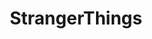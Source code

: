---
title: StrangerThings
crosslinks:
- autotldr
- pics
- thewalkingdead
- xkcd
- HailCorporate
- dvdcollection
- DaystromInstitute
- deadpoolshould
- tiger
- ChargeYourPhone
- TextlessPosters
- Psychopathy
- WTF
- progmetal
- synthesizers
- dontdeadopeninside
- ConfusedBoners
- lootcratespoilers
- NintendoSwitch
- Screenwriting
---